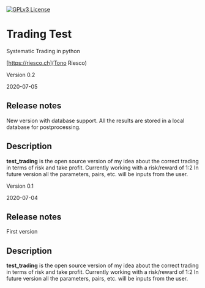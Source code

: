 [![GPLv3 License](https://img.shields.io/badge/License-GPL%20v3-yellow.svg)](https://opensource.org/licenses/)

# Trading Test

Systematic Trading in python

[https://riesco.ch](Tono Riesco)

Version 0.2 

2020-07-05

## Release notes

New version with database support.
All the results are stored in a local database for postprocessing.


## Description

**test_trading** is the open source version of my idea about the correct trading in terms of risk and take profit.
Currently working with a risk/reward of 1:2
In future version all the parameters, pairs, etc. will be inputs from the user.

Version 0.1 

2020-07-04

## Release notes

First version

## Description

**test_trading** is the open source version of my idea about the correct trading in terms of risk and take profit.
Currently working with a risk/reward of 1:2
In future version all the parameters, pairs, etc. will be inputs from the user.
